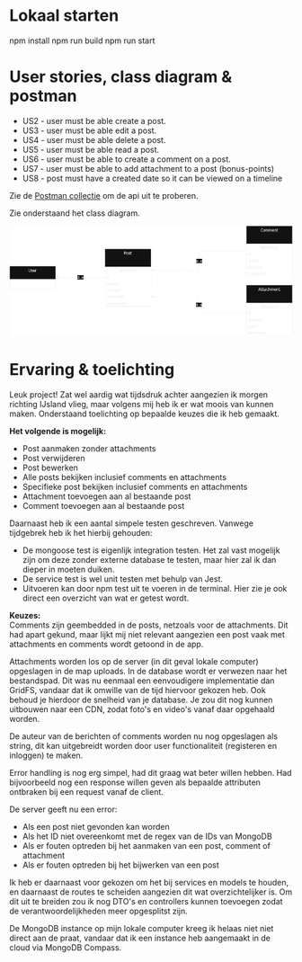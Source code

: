 # Lokaal starten

npm install
npm run build
npm run start

# User stories, class diagram & postman
- US2 - user must be able create a post.
- US3 - user must be able edit a post.
- US4 - user must be able delete a post.
- US5 - user must be able read a post.
- US6 - user must be able to create a comment on a post.
- US7 - user must be able to add attachment to a post (bonus-points)
- US8 - post must have a created date so it can be viewed on a timeline

Zie de [Postman collectie](DonkeyMobile.postman_collection.json) om de api uit te proberen.

Zie onderstaand het class diagram.

![class-diagram](class-diagram-v2.png)

# Ervaring & toelichting
Leuk project! Zat wel aardig wat tijdsdruk achter aangezien ik morgen richting IJsland vlieg, maar volgens mij heb ik er wat moois van kunnen maken. Onderstaand toelichting op bepaalde keuzes die ik heb gemaakt.

**Het volgende is mogelijk:**<br>
- Post aanmaken zonder attachments
- Post verwijderen
- Post bewerken
- Alle posts bekijken inclusief comments en attachments
- Specifieke post bekijken inclusief comments en attachments
- Attachment toevoegen aan al bestaande post
- Comment toevoegen aan al bestaande post

Daarnaast heb ik een aantal simpele testen geschreven. Vanwege tijdgebrek heb ik het hierbij gehouden:
- De mongoose test is eigenlijk integration testen. Het zal vast mogelijk zijn om deze zonder externe database te testen, maar hier zal ik dan dieper in moeten duiken.
- De service test is wel unit testen met behulp van Jest.
- Uitvoeren kan door npm test uit te voeren in de terminal. Hier zie je ook direct een overzicht van wat er getest wordt.

**Keuzes:**<br>
Comments zijn geembedded in de posts, netzoals voor de attachments. Dit had apart gekund, maar lijkt mij niet relevant aangezien een post vaak met attachments en comments wordt getoond in de app.

Attachments worden los op de server (in dit geval lokale computer) opgeslagen in de map uploads. In de database wordt er verwezen naar het bestandspad. Dit was nu eenmaal een eenvoudigere implementatie dan GridFS, vandaar dat ik omwille van de tijd hiervoor gekozen heb. Ook behoud je hierdoor de snelheid van je database. Je zou dit nog kunnen uitbouwen naar een CDN, zodat foto's en video's vanaf daar opgehaald worden.

De auteur van de berichten of comments worden nu nog opgeslagen als string, dit kan uitgebreidt worden door user functionaliteit (registeren en inloggen) te maken.

Error handling is nog erg simpel, had dit graag wat beter willen hebben. Had bijvoorbeeld nog een response willen geven als bepaalde attributen ontbraken bij een request vanaf de client.

De server geeft nu een error:
- Als een post niet gevonden kan worden
- Als het ID niet overeenkomt met de regex van de IDs van MongoDB
- Als er fouten optreden bij het aanmaken van een post, comment of attachment
- Als er fouten optreden bij het bijwerken van een post

Ik heb er daarnaast voor gekozen om het bij services en models te houden, en daarnaast de routes te scheiden aangezien dit wat overzichtelijker is. Om dit uit te breiden zou ik nog DTO's en controllers kunnen toevoegen zodat de verantwoordelijkheden meer opgesplitst zijn.

De MongoDB instance op mijn lokale computer kreeg ik helaas niet niet direct aan de praat, vandaar dat ik een instance heb aangemaakt in de cloud via MongoDB Compass.